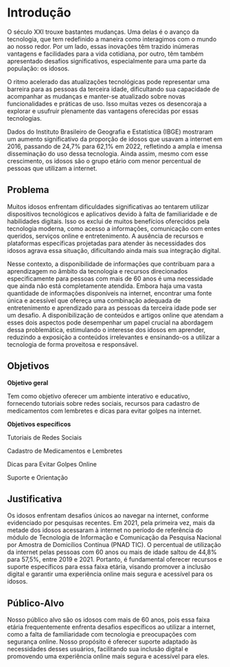 # Introdução

O século XXI trouxe bastantes mudanças. Uma delas é o avanço da tecnologia, que tem redefinido a maneira como interagimos com o mundo ao nosso redor. Por um lado, essas inovações têm trazido inúmeras vantagens e facilidades para a vida cotidiana, por outro, têm também apresentado desafios significativos, especialmente para uma parte da população: os idosos.

O ritmo acelerado das atualizações tecnológicas pode representar uma barreira para as pessoas da terceira idade, dificultando sua capacidade de acompanhar as mudanças e manter-se atualizado sobre novas funcionalidades e práticas de uso. Isso muitas vezes os desencoraja a explorar e usufruir plenamente das vantagens oferecidas por essas tecnologias.

Dados do Instituto Brasileiro de Geografia e Estatística (IBGE) mostraram um aumento significativo da proporção de idosos que usavam a internet em 2016, passando de 24,7% para 62,1% em 2022, refletindo a ampla e imensa disseminação do uso dessa tecnologia. Ainda assim, mesmo com esse crescimento, os idosos são o grupo etário com menor percentual de pessoas que utilizam a internet.


## Problema

Muitos idosos enfrentam dificuldades significativas ao tentarem utilizar dispositivos tecnológicos e aplicativos devido à falta de familiaridade e de habilidades digitais. Isso os exclui de muitos benefícios oferecidos pela tecnologia moderna, como acesso a informações, comunicação com entes queridos, serviços online e entretenimento. A ausência de recursos e plataformas específicas projetadas para atender às necessidades dos idosos agrava essa situação, dificultando ainda mais sua integração digital.

Nesse contexto, a disponibilidade de informações que contribuam para a aprendizagem no âmbito da tecnologia e recursos direcionados especificamente para pessoas com mais de 60 anos é uma necessidade que ainda não está completamente atendida. Embora haja uma vasta quantidade de informações disponíveis na internet, encontrar uma fonte única e acessível que ofereça uma combinação adequada de entretenimento e aprendizado para as pessoas da terceira idade pode ser um desafio. A disponibilização de conteúdos e artigos online que atendam a esses dois aspectos pode desempenhar um papel crucial na abordagem dessa problemática, estimulando o interesse dos idosos em aprender, reduzindo a exposição a conteúdos irrelevantes e ensinando-os a utilizar a tecnologia de forma proveitosa e responsável.


## Objetivos

**Objetivo geral**

Tem como objetivo oferecer um ambiente interativo e educativo, fornecendo tutoriais sobre redes sociais, recursos para cadastro de medicamentos com lembretes e dicas para evitar golpes na internet.

**Objetivos específicos**


Tutoriais de Redes Sociais

Cadastro de Medicamentos e Lembretes

Dicas para Evitar Golpes Online

Suporte e Orientação


## Justificativa

Os idosos enfrentam desafios únicos ao navegar na internet, conforme evidenciado por pesquisas recentes. Em 2021, pela primeira vez, mais da metade dos idosos acessaram à internet no período de referência do módulo de Tecnologia de Informação e Comunicação da Pesquisa Nacional por Amostra de Domicílios Contínua (PNAD TIC). O percentual de utilização da internet pelas pessoas com 60 anos ou mais de idade saltou de 44,8% para 57,5%, entre 2019 e 2021. Portanto, é fundamental oferecer recursos e suporte específicos para essa faixa etária, visando promover a inclusão digital e garantir uma experiência online mais segura e acessível para os idosos. 

## Público-Alvo

Nosso público alvo são os idosos com mais de 60 anos, pois essa faixa etária frequentemente enfrenta desafios específicos ao utilizar a internet, como a falta de familiaridade com tecnologia e preocupações com segurança online. Nosso propósito é oferecer suporte adaptado às necessidades desses usuários, facilitando sua inclusão digital e promovendo uma experiência online mais segura e acessível para eles.

